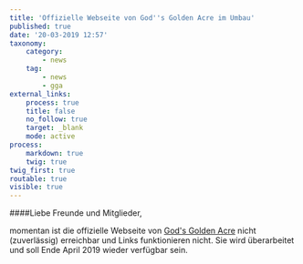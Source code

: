 ```yaml
---
title: 'Offizielle Webseite von God''s Golden Acre im Umbau'
published: true
date: '20-03-2019 12:57'
taxonomy:
    category:
        - news
    tag:
        - news
        - gga
external_links:
    process: true
    title: false
    no_follow: true
    target: _blank
    mode: active
process:
    markdown: true
    twig: true
twig_first: true
routable: true
visible: true
---
```


####Liebe Freunde und Mitglieder,   

momentan ist die offizielle Webseite von [God's Golden Acre](http://godsgoldenacre.org) nicht (zuverlässig) erreichbar und Links funktionieren nicht. Sie wird überarbeitet und soll Ende April 2019 wieder verfügbar sein.